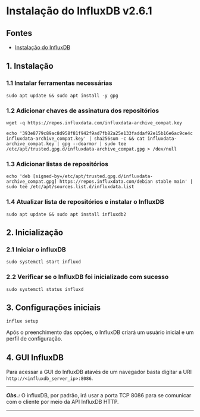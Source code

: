 # Instalação do InfluxDB v2.6.1

## Fontes
* [Instalação do InfluxDB](https://docs.influxdata.com/influxdb/v2.0/install/?t=Linux)

## 1. Instalação

### 1.1 Instalar ferramentas necessárias

```
sudo apt update && sudo apt install -y gpg
```

### 1.2 Adicionar chaves de assinatura dos repositórios

```
wget -q https://repos.influxdata.com/influxdata-archive_compat.key
```

```
echo '393e8779c89ac8d958f81f942f9ad7fb82a25e133faddaf92e15b16e6ac9ce4c influxdata-archive_compat.key' | sha256sum -c && cat influxdata-archive_compat.key | gpg --dearmor | sudo tee /etc/apt/trusted.gpg.d/influxdata-archive_compat.gpg > /dev/null
```

### 1.3 Adicionar listas de repositórios

```
echo 'deb [signed-by=/etc/apt/trusted.gpg.d/influxdata-archive_compat.gpg] https://repos.influxdata.com/debian stable main' | sudo tee /etc/apt/sources.list.d/influxdata.list
```

### 1.4 Atualizar lista de repositórios e instalar o InfluxDB

```
sudo apt update && sudo apt install influxdb2
```

## 2. Inicialização

### 2.1 Iniciar o influxDB

```
sudo systemctl start influxd
```

### 2.2 Verificar se o InfluxDB foi inicializado com sucesso

```
sudo systemctl status influxd
```

## 3. Configurações iniciais

```
influx setup
```

Após o preenchimento das opções, o InfluxDB criará um usuário inicial e um perfil de configuração.

## 4. GUI InfluxDB

Para acessar a GUI do InfluxDB atavés de um navegador basta digitar a URl ```http://<influxdb_server_ip>:8086```.

---

**_Obs.:_** O influxDB, por padrão, irá usar a porta TCP 8086 para se comunicar com o cliente por meio da API InfluxDB HTTP.

---
